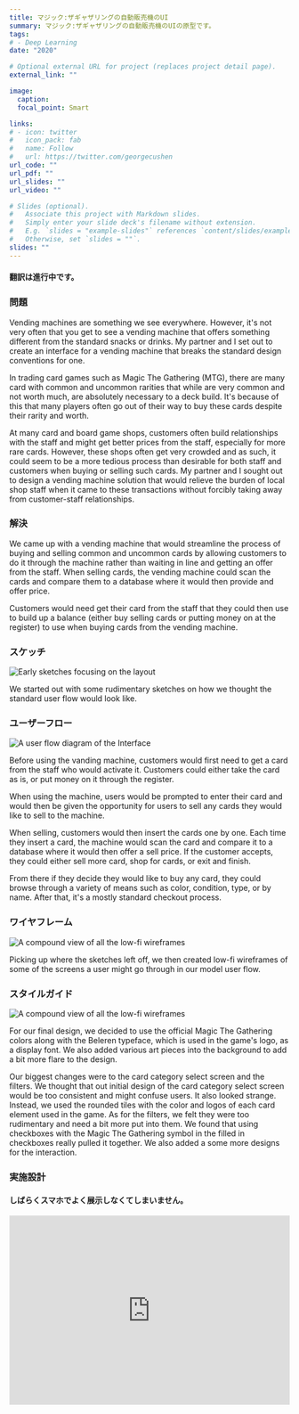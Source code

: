 ```yaml
---
title: マジック:ザギャザリングの自動販売機のUI
summary: マジック:ザギャザリングの自動販売機のUIの原型です。
tags:
# - Deep Learning
date: "2020"

# Optional external URL for project (replaces project detail page).
external_link: ""

image:
  caption:
  focal_point: Smart

links:
# - icon: twitter
#   icon_pack: fab
#   name: Follow
#   url: https://twitter.com/georgecushen
url_code: ""
url_pdf: ""
url_slides: ""
url_video: ""

# Slides (optional).
#   Associate this project with Markdown slides.
#   Simply enter your slide deck's filename without extension.
#   E.g. `slides = "example-slides"` references `content/slides/example-slides.md`.
#   Otherwise, set `slides = ""`.
slides: ""
---
```


<h4>翻訳は進行中です。<h4>

<h3>問題</h3>

Vending machines are something we see everywhere. However, it's not very often that you get to see a vending machine that offers something different from the standard snacks or drinks. My partner and I set out to create an interface for a vending machine that breaks the standard design conventions for one.

In trading card games such as Magic The Gathering (MTG), there are many card with common and uncommon rarities that while are very common and not worth much, are absolutely necessary to a deck build. It's because of this that many players often go out of their way to buy these cards despite their rarity and worth. 

At many card and board game shops, customers often build relationships with the staff and might get better prices from the staff, especially for more rare cards. However, these shops often get very crowded and as such, it could seem to be a more tedious process than desirable for both staff and customers when buying or selling such cards. My partner and I sought out to design a vending machine solution that would relieve the burden of local shop staff when it came to these transactions without forcibly taking away from customer-staff relationships.

<h3>解決</h3>

We came up with a vending machine that would streamline the process of buying and selling common and uncommon cards by allowing customers to do it through the machine rather than waiting in line and getting an offer from the staff. When selling cards, the vending machine could scan the cards and compare them to a database where it would then provide and offer price.

Customers would need get their card from the staff that they could then use to build up a balance (either buy selling cards or putting money on at the register) to use when buying cards from the vending machine.

<h3>スケッチ</h3>

<img src="/portfolio/MTG/sketches.png" alt="Early sketches focusing on the layout">

We started out with some rudimentary sketches on how we thought the standard user flow would look like.

<h3>ユーザーフロー</h3>

<img src="/portfolio/MTG/flow.png" alt="A user flow diagram of the Interface">

Before using the vanding machine, customers would first need to get a card from the staff who would activate it. Customers could either take the card as is, or put money on it through the register.

When using the machine, users would be prompted to enter their card and would then be given the opportunity for users to sell any cards they would like to sell to the machine. 

When selling, customers would then insert the cards one by one. Each time they insert a card, the machine would scan the card and compare it to a database where it would then offer a sell price. If the customer accepts, they could either sell more card, shop for cards, or exit and finish.

From there if they decide they would like to buy any card, they could browse through a variety of means such as color, condition, type, or by name. After that, it's a mostly standard checkout process.

<h3>ワイヤフレーム</h3>

<img src="/portfolio/MTG/wireframes.png" alt="A compound view of all the low-fi wireframes">

Picking up where the sketches left off, we then created low-fi wireframes of some of the screens a user might go through in our model user flow.

<h3>スタイルガイド</h3>

<img src="/portfolio/MTG/styleguide.png" alt="A compound view of all the low-fi wireframes">

For our final design, we decided to use the official Magic The Gathering colors along with the Beleren typeface, which is used in the game's logo, as a display font. We also added various art pieces into the background to add a bit more flare to the design.

Our biggest changes were to the card category select screen and the filters. We thought that out initial design of the card category select screen would be too consistent and might confuse users. It also looked strange. Instead, we used the rounded tiles with the color and logos of each card element used in the game. As for the filters, we felt they were too rudimentary and need a bit more put into them. We found that using checkboxes with the Magic The Gathering symbol in the filled in checkboxes really pulled it together. We also added a some more designs for the interaction.

<h3>実施設計</h3>

<h4>しばらくスマホでよく展示しなくてしまいません。</h4>

<div style="position: relative; padding-bottom: 67.5%; height: 0; margin: 10px 0; overflow: hidden;">
  <iframe style="border: 1px solid rgba(0, 0, 0, 0.1); position: absolute; top: 0; left: 0; width: 100%; height: 100%;" src="https://www.figma.com/embed?embed_host=share&url=https%3A%2F%2Fwww.figma.com%2Fproto%2FsDW38BfMENB7mm0p1anmJu%2FMTG-Vending-Project%3Fpage-id%3D56466%253A190%26node-id%3D56466%253A714%26viewport%3D-998%252C559%252C0.4117658734321594%26scaling%3Dscale-down" allowfullscreen></iframe>
</div>